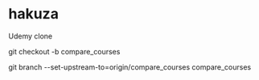 # hakuza
Udemy clone

git checkout -b compare_courses

git branch --set-upstream-to=origin/compare_courses compare_courses

